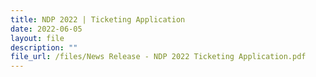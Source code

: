 ```yaml
---
title: NDP 2022 | Ticketing Application
date: 2022-06-05
layout: file
description: ""
file_url: /files/News Release - NDP 2022 Ticketing Application.pdf
---
```



